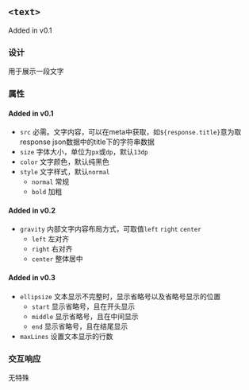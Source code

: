 ## `<text>`

Added in v0.1

### 设计

用于展示一段文字

### 属性

#### Added in v0.1
- `src` 必需。文字内容，可以在meta中获取，如`${response.title}`意为取response json数据中的title下的字符串数据
- `size` 字体大小，单位为`px`或`dp`，默认`13dp`
- `color` 文字颜色，默认纯黑色
- `style` 文字样式，默认`normal`
  - `normal` 常规
  - `bold` 加粗

#### Added in v0.2
- `gravity` 内部文字内容布局方式，可取值`left` `right` `center`
  - `left` 左对齐
  - `right` 右对齐
  - `center` 整体居中

#### Added in v0.3
- `ellipsize` 文本显示不完整时，显示省略号以及省略号显示的位置
  - `start` 显示省略号，且在开头显示
  - `middle` 显示省略号，且在中间显示
  - `end` 显示省略号，且在结尾显示
- `maxLines` 设置文本显示的行数

### 交互响应

无特殊